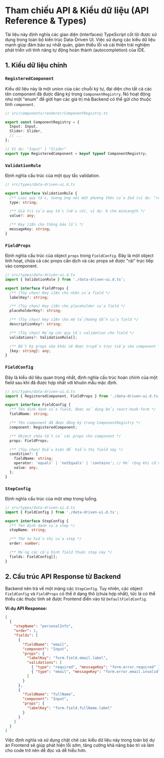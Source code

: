 # Tham chiếu API & Kiểu dữ liệu (API Reference & Types)

Tài liệu này định nghĩa các giao diện (interfaces) TypeScript cốt lõi được sử dụng trong toàn bộ kiến trúc Data-Driven UI. Việc sử dụng các kiểu dữ liệu mạnh giúp đảm bảo sự nhất quán, giảm thiểu lỗi và cải thiện trải nghiệm phát triển với tính năng tự động hoàn thành (autocompletion) của IDE.

## 1. Kiểu dữ liệu chính

### `RegisteredComponent`

Kiểu dữ liệu này là một union của các chuỗi ký tự, đại diện cho tất cả các tên component đã được đăng ký trong `ComponentRegistry`. Nó hoạt động như một "enum" để giới hạn các giá trị mà Backend có thể gửi cho thuộc tính `component`.

```typescript
// src/components/renderer/ComponentRegistry.ts

export const ComponentRegistry = {
  Input: Input,
  Slider: Slider,
  // ...
};

// Ví dụ: "Input" | "Slider"
export type RegisteredComponent = keyof typeof ComponentRegistry;
```

### `ValidationRule`

Định nghĩa cấu trúc của một quy tắc validation.

```typescript
// src/types/data-driven-ui.d.ts

export interface ValidationRule {
  /** Loại quy tắc, tương ứng với một phương thức của Zod (ví dụ: "required", "minLength", "email") */
  type: string;

  /** Giá trị của quy tắc (nếu có), ví dụ: 8 cho minLength */
  value?: any;

  /** Key i18n cho thông báo lỗi */
  messageKey: string;
}
```

### `FieldProps`

Định nghĩa cấu trúc của object `props` trong `FieldConfig`. Đây là một object linh hoạt, chứa cả các props cần dịch và các props sẽ được "rải" trực tiếp vào component.

```typescript
// src/types/data-driven-ui.d.ts
import { ValidationRule } from './data-driven-ui.d.ts';

export interface FieldProps {
  /** (Tùy chọn) Key i18n cho nhãn của field */
  labelKey?: string;

  /** (Tùy chọn) Key i18n cho placeholder của field */
  placeholderKey?: string;

  /** (Tùy chọn) Key i18n cho mô tả/hướng dẫn của field */
  descriptionKey?: string;

  /** (Tùy chọn) Mảng các quy tắc validation cho field */
  validations?: ValidationRule[];

  /** Bất kỳ props nào khác sẽ được truyền trực tiếp vào component */
  [key: string]: any;
}
```

### `FieldConfig`

Đây là kiểu dữ liệu quan trọng nhất, định nghĩa cấu trúc hoàn chỉnh của một field sau khi đã được hợp nhất với khuôn mẫu mặc định.

```typescript
// src/types/data-driven-ui.d.ts
import { RegisteredComponent, FieldProps } from './data-driven-ui.d.ts';

export interface FieldConfig {
  /** Tên định danh của field, được sử dụng bởi react-hook-form */
  fieldName: string;

  /** Tên component đã được đăng ký trong ComponentRegistry */
  component: RegisteredComponent;

  /** Object chứa tất cả các props cho component */
  props: FieldProps;

  /** (Tùy chọn) Điều kiện để hiển thị field này */
  condition?: {
    fieldName: string;
    operator: 'equals' | 'notEquals' | 'contains'; // Mở rộng khi cần
    value: any;
  };
}
```

### `StepConfig`

Định nghĩa cấu trúc của một step trong luồng.

```typescript
// src/types/data-driven-ui.d.ts
import { FieldConfig } from './data-driven-ui.d.ts';

export interface StepConfig {
  /** Tên định danh của step */
  stepName: string;

  /** Thứ tự hiển thị của step */
  order: number;

  /** Mảng các cấu hình field thuộc step này */
  fields: FieldConfig[];
}
```

## 2. Cấu trúc API Response từ Backend

Backend nên trả về một mảng các `StepConfig`. Tuy nhiên, các object `FieldConfig` và `FieldProps` có thể ở dạng thô (chưa hợp nhất), tức là có thể thiếu các thuộc tính sẽ được Frontend điền vào từ `DefaultFieldConfig`.

**Ví dụ API Response:**

```json
[
  {
    "stepName": "personalInfo",
    "order": 1,
    "fields": [
      {
        "fieldName": "email",
        "component": "Input",
        "props": {
          "labelKey": "form.field.email.label",
          "validations": [
            { "type": "required", "messageKey": "form.error.required" },
            { "type": "email", "messageKey": "form.error.email.invalid" }
          ]
        }
      },
      {
        "fieldName": "fullName",
        "component": "Input",
        "props": {
          "labelKey": "form.field.fullName.label"
        }
      }
    ]
  }
]
```

Việc định nghĩa và sử dụng chặt chẽ các kiểu dữ liệu này trong toàn bộ dự án Frontend sẽ giúp phát hiện lỗi sớm, tăng cường khả năng bảo trì và làm cho code trở nên dễ đọc và dễ hiểu hơn.
